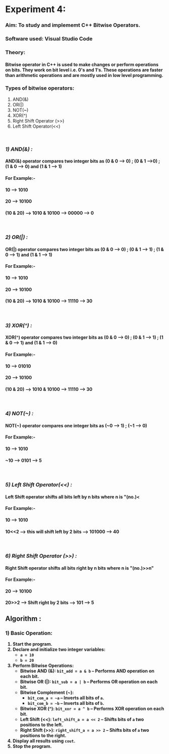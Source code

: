 <h1>Experiment 4:</h1>
<h3>Aim: To study and implememt C++ Bitwise Operators.</h3>
<h3>Software used: Visual Studio Code</h3>
<h3>Theory: </h3><h4>Bitwise operator in C++ is used to make changes or perform operations on bits. They work on bit level i.e. 0's and 1's. These operations are faster than arithmetic operations and are mostly used in low level programming.</h4>

<h3>Types of bitwise operators:</h3>
<ol>
  <li>AND(&)</li>
  <li>OR(|)</li>
  <li>NOT(~)</li>
  <li>XOR(^)</li>
  <li>Right Shift Operator (>>)</li>
  <li>Left Shift Operator(<<)</li>
</ol><br>
    
<h3><i>1) AND(&) : </i></h3>
<h4>AND(&) operator compares two integer bits as (0 & 0 --> 0) ; (0 & 1 -->0) ; (1 & 0 --> 0) and (1 & 1 --> 1)</h4>
<h4>For Example:-</h4>
<h4>10 --> 1010</h4>
<h4>20 --> 10100</h4>
<h4>(10 & 20) --> 1010 & 10100 --> 00000 --> 0</h4><br>

<h3><i>2) OR(|) : </i></h3>
<h4>OR(|) operator compares two integer bits as (0 & 0 --> 0) ; (0 & 1 --> 1) ; (1 & 0 --> 1) and (1 & 1 --> 1)</h4>
<h4>For Example:-</h4>
<h4>10 --> 1010</h4>
<h4>20 --> 10100</h4>
<h4>(10 & 20) --> 1010 & 10100 --> 11110 --> 30</h4><br>

<h3><i>3) XOR(^) : </i></h3>
<h4>XOR(^) operator compares two integer bits as (0 & 0 --> 0) ; (0 & 1 --> 1) ; (1 & 0 --> 1) and (1 & 1 --> 0)</h4>
<h4>For Example:-</h4>
<h4>10 --> 01010</h4>
<h4>20 --> 10100</h4>
<h4>(10 & 20) --> 1010 & 10100 --> 11110 --> 30</h4><br>

<h3><i>4) NOT(~) : </i></h3>
<h4>NOT(~) operator compares  one integer bits as (~0 --> 1) ; (~1 --> 0)</h4>
<h4>For Example:-</h4>
<h4>10 --> 1010</h4>
<h4>~10 --> 0101 --> 5</h4><br>

<h3><i>5) Left Shift Operator(<<) : </i></h3>
<h4>Left Shift operator shifts all bits left by n bits where n is "(no.)<<n"</h4>
<h4>For Example:-</h4>
<h4>10 --> 1010</h4>
<h4>10<<2 --> this will shift  left by 2 bits --> 101000 --> 40</h4><br>
  
<h3><i>6) Right Shift Operator (>>) : </i></h3>
<h4>Right Shift operator shifts all bits right by n bits where n is "(no.)>>n"</h4>
<h4>For Example:-</h4>
<h4>20 --> 10100</h4>
<h4>20>>2 --> Shift right by 2 bits --> 101 --> 5</h4>

<h2>Algorithm : </h2>
<h3>1) Basic Operation:</h3>
<ol>
  <li><strong>Start</strong> the program.</li>
  
  <li><strong>Declare and initialize</strong> two integer variables:
    <ul>
      <li><code>a = 10</code></li>
      <li><code>b = 20</code></li>
    </ul>
  </li>
  
  <li><strong>Perform Bitwise Operations</strong>:
    <ul>
      <li><strong>Bitwise AND (&amp;):</strong> <code>bit_add = a &amp; b</code> – Performs AND operation on each bit.</li>
      <li><strong>Bitwise OR (|):</strong> <code>bit_sub = a | b</code> – Performs OR operation on each bit.</li>
      <li><strong>Bitwise Complement (~):</strong> 
        <ul>
          <li><code>bit_com_a = ~a</code> – Inverts all bits of <code>a</code>.</li>
          <li><code>bit_com_b = ~b</code> – Inverts all bits of <code>b</code>.</li>
        </ul>
      </li>
      <li><strong>Bitwise XOR (^):</strong> <code>bit_xor = a ^ b</code> – Performs XOR operation on each bit.</li>
      <li><strong>Left Shift (&lt;&lt;):</strong> <code>left_shift_a = a &lt;&lt; 2</code> – Shifts bits of <code>a</code> two positions to the left.</li>
      <li><strong>Right Shift (&gt;&gt;):</strong> <code>right_shift_a = a &gt;&gt; 2</code> – Shifts bits of <code>a</code> two positions to the right.</li>
    </ul>
  </li>
  
  <li><strong>Display</strong> all results using <code>cout</code>.</li>
  
  <li><strong>Stop</strong> the program.</li>
</ol>
